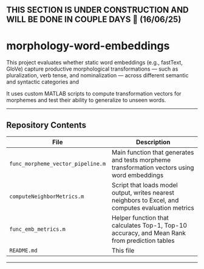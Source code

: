 ## THIS SECTION IS UNDER CONSTRUCTION AND WILL BE DONE IN COUPLE DAYS :grimacing: (16/06/25)
# morphology-word-embeddings

This project evaluates whether static word embeddings (e.g., fastText, GloVe) capture productive morphological transformations — such as pluralization, verb tense, and nominalization — across different semantic and syntactic categories and 

It uses custom MATLAB scripts to compute transformation vectors for morphemes and test their ability to generalize to unseen words.

---

## Repository Contents

| File | Description |
|------|-------------|
| `func_morpheme_vector_pipeline.m` | Main function that generates and tests morpheme transformation vectors using word embeddings |
| `computeNeighborMetrics.m` | Script that loads model output, writes nearest neighbors to Excel, and computes evaluation metrics |
| `func_emb_metrics.m` | Helper function that calculates Top-1, Top-10 accuracy, and Mean Rank from prediction tables |
| `README.md` | This file |

---

